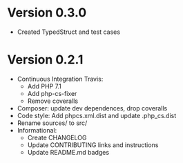# Version 0.3.0
- Created TypedStruct and test cases

# Version 0.2.1
- Continuous Integration Travis:
    - Add PHP 7.1
    - Add php-cs-fixer
    - Remove coveralls
- Composer: update dev dependences, drop coveralls
- Code style: Add phpcs.xml.dist and update .php_cs.dist
- Rename sources/ to src/
- Informational:
    - Create CHANGELOG
    - Update CONTRIBUTING links and instructions
    - Update README.md badges
